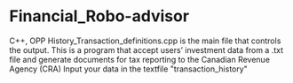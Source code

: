# Financial_Robo-advisor
C++, OPP
History_Transaction_definitions.cpp is the main file that controls the output.
This is a program that accept users’ investment data from a .txt file and generate documents for tax reporting to the Canadian Revenue Agency (CRA)
Input your data in the textfile "transaction_history"
